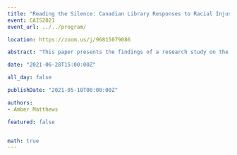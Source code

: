 ```yaml
---
title: "Reading the Silence: Canadian Library Responses to Racial Injustice"
event: CAIS2021
event_url: ../../program/

location: https://zoom.us/j/96815079086

abstract: "This paper presents the findings of a research study on the statements issued by the Canadian library community in the wake of George Floyd’s death in May 2020. The study employed mixed-methods content analysis to (a) identify formal responses between May to August 2020; (b) analyze themes; and, (c) identify commitments for future accountability and research. Ninety-seven organizations were in the study and represent large public and academic libraries along with provincial, national, and professional associations. The results show that one third of the sampled Canadian library community formally responded with an organizational statement and fewer situated their organizations as contributors to systemic racism in Canadian society"

date: "2021-06-28T15:00:00Z"

all_day: false

publishDate: "2021-05-18T00:00:00Z"

authors:
- Amber Matthews

featured: false


math: true
---
```

